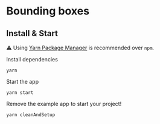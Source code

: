 # Bounding boxes

## Install & Start

⚠️ Using [Yarn Package Manager](https://yarnpkg.com) is recommended over `npm`.

Install dependencies

```shell
yarn
```

Start the app

```shell
yarn start
```

Remove the example app to start your project!

```shell
yarn cleanAndSetup
```
